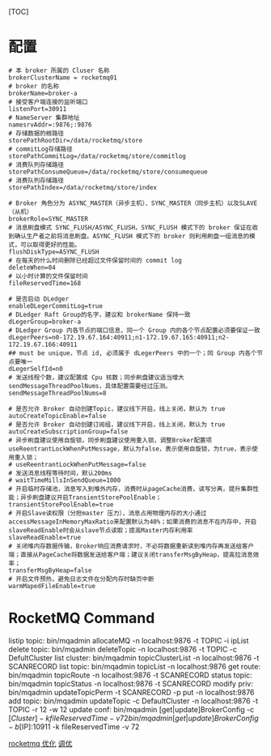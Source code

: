 [TOC]
# 配置
```
# 本 broker 所属的 Cluser 名称
brokerClusterName = rocketmq01
# broker 的名称
brokerName=broker-a
# 接受客户端连接的监听端口
listenPort=30911
# NameServer 集群地址
namesrvAddr=:9876;:9876
# 存储数据的根路径
storePathRootDir=/data/rocketmq/store
# commitLog存储路径
storePathCommitLog=/data/rocketmq/store/commitlog
# 消费队列存储路径
storePathConsumeQueue=/data/rocketmq/store/consumequeue
# 消费队列存储路径
storePathIndex=/data/rocketmq/store/index

# Broker 角色分为 ASYNC_MASTER（异步主机）、SYNC_MASTER（同步主机）以及SLAVE（从机）
brokerRole=SYNC_MASTER
# 消息刷盘模式 SYNC_FLUSH/ASYNC_FLUSH，SYNC_FLUSH 模式下的 broker 保证在收到确认生产者之前将消息刷盘。ASYNC_FLUSH 模式下的 broker 则利用刷盘一组消息的模式，可以取得更好的性能。
flushDiskType=ASYNC_FLUSH
# 在每天的什么时间删除已经超过文件保留时间的 commit log
deleteWhen=04
# 以小时计算的文件保留时间
fileReservedTime=168

# 是否启动 DLedger
enableDLegerCommitLog=true
# DLedger Raft Group的名字，建议和 brokerName 保持一致
dLegerGroup=broker-a
# DLedger Group 内各节点的端口信息，同一个 Group 内的各个节点配置必须要保证一致
dLegerPeers=n0-172.19.67.164:40911;n1-172.19.67.165:40911;n2-172.19.67.166:40911
## must be unique，节点 id, 必须属于 dLegerPeers 中的一个；同 Group 内各个节点要唯一
dLegerSelfId=n0
# 发送线程个数，建议配置成 Cpu 核数；同步刷盘建议适当增大sendMessageThreadPoolNums，具体配置需要经过压测。
sendMessageThreadPoolNums=8

# 是否允许 Broker 自动创建Topic，建议线下开启，线上关闭，默认为 true
autoCreateTopicEnable=false
# 是否允许 Broker 自动创建订阅组，建议线下开启，线上关闭，默认为 true
autoCreateSubscriptionGroup=false
# 异步刷盘建议使用自旋锁，同步刷盘建议使用重入锁，调整Broker配置项useReentrantLockWhenPutMessage，默认为false，表示使用自旋锁，为true，表示使用重入锁；
# useReentrantLockWhenPutMessage=false
# 发送消息线程等待时间，默认200ms
# waitTimeMillsInSendQueue=1000
# 开启临时存储池，消息写入到堆外内存，消费时从pageCache消费，读写分离，提升集群性能；异步刷盘建议开启TransientStorePoolEnable；
transientStorePoolEnable=true
# 开启Slave读权限（分担master 压力），消息占用物理内存的大小通过accessMessageInMemoryMaxRatio来配置默认为40%；如果消费的消息不在内存中，开启slaveReadEnable时会从slave节点读取；提高Master内存利用率
slaveReadEnable=true
# 关闭堆内存数据传输，Broker响应消费请求时，不必将数据重新读到堆内存再发送给客户端；直接从PageCache将数据发送给客户端；建议关闭transferMsgByHeap，提高拉消息效率；
transferMsgByHeap=false
# 开启文件预热，避免日志文件在分配内存时缺页中断
warmMapedFileEnable=true
```
# RocketMQ Command
listip topic: bin/mqadmin allocateMQ -n localhost:9876 -t TOPIC -i ipList
delete topic: bin/mqadmin deleteTopic -n localhost:9876 -t TOPIC -c DefultCluster
list cluster: bin/mqadmin topicClusterList -n localhost:9876 -t SCANRECORD
list   topic: bin/mqadmin topicList -n localhost:9876
get    route: bin/mqadmin topicRoute -n localhost:9876 -t SCANRECORD
status topic: bin/mqadmin topicStatus -n localhost:9876 -t SCANRECORD
modify  priv: bin/mqadmin updateTopicPerm -t SCANRECORD -p put -n localhost:9876
add    topic: bin/mqadmin updateTopic -c DefaultCluster -n localhost:9876 -t TOPIC -r 12 -w 12
update  conf: bin/mqadmin [get|update]BrokerConfig -c [$Cluster] -k fileReservedTime -v 72
              bin/mqadmin [get|update]BrokerConfig -b [$IP]:10911 -k fileReservedTime -v 72

[rocketmq 优化](https://www.jianshu.com/p/28f23733a53d)
[调优](https://cloud.tencent.com/developer/article/1496414)
